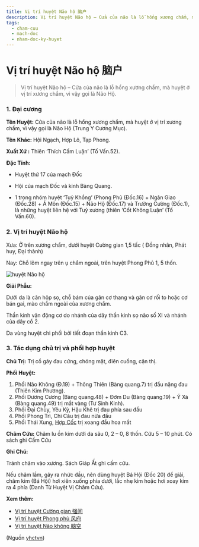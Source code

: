 ```yaml
---
title: Vị trí huyệt Não hộ 脑户
description: Vị trí huyệt Não hộ – Cửa của não là lỗ hổng xương chẩm, mà huyệt ở vị trí xương chẩm, vì vậy gọi là Não Hộ.
tags:
  - cham-cuu
  - mach-doc
  - nham-doc-ky-huyet
---
```


# Vị trí huyệt Não hộ 脑户 

> Vị trí huyệt Não hộ – Cửa của não là lỗ hổng xương chẩm, mà huyệt ở vị trí xương chẩm, vì vậy gọi là Não Hộ.

### 1. Đại cương

**Tên Huyệt:** Cửa của não là lỗ hổng xương chẩm, mà huyệt ở vị trí xương chẩm, vì vậy gọi là Não Hộ (Trung Y Cương Mục).

**Tên** **Khác:** Hội Ngạch, Hợp Lô, Tạp Phong.

**Xuất Xứ :** Thiên ‘Thích Cấm Luận’ (Tố Vấn.52).

**Đặc Tính:**

+ Huyệt thứ 17 của mạch Đốc

+ Hội của mạch Đốc và kinh Bàng Quang.

+ 1 trong nhóm huyệt ‘Tuỷ Khổng’ (Phong Phủ (Đốc.16) + Ngân Giao (Đốc.28) + Á Môn (Đốc.15) + Não Hộ (Đốc.17) và Trường Cường (Đốc.1), là những huyệt liên hệ với Tuỷ xương (thiên ‘Cốt Không Luận’ (Tố Vấn.60).

### 2. Vị trí huyệt Não hộ

Xưa: Ở trên xương chẩm, dưới huyệt Cường gian 1,5 tấc ( Đồng nhân, Phát huy, Đại thành)

Nay: Chỗ lõm ngay trên ụ chẩm ngoài, trên huyệt Phong Phủ 1, 5 thốn.

![huyệt Não hộ](/imgs/yhctvn/huyet-nao-ho-300x187.jpg)

**Giải Phẫu:**

Dưới da là cân hộp sọ, chỗ bám của gân cơ thang và gân cơ rối to hoặc cơ bán gai, mào chẩm ngoài của xương chẩm.

Thần kinh vận động cơ do nhánh của dây thần kinh sọ não số XI và nhánh của dây cổ 2.

Da vùng huyệt chi phối bởi tiết đoạn thần kinh C3.

### 3. Tác dụng chủ trị và phối hợp huyệt

**Chủ Trị:** Trị cổ gáy đau cứng, chóng mặt, điên cuồng, cận thị.

**Phối Huyệt:**

1. Phối Não Không (Đ.19) + Thông Thiên (Bàng quang.7) trị đầu nặng đau (Thiên Kim Phương).
2. Phối Dương Cương (Bàng quang.48) + Đởm Du (Bàng quang.19) + Ý Xá (Bàng quang.49) trị mắt vàng (Tư Sinh Kinh).
3. Phối Đại Chùy, Yêu Kỳ, Hậu Khê trị đau phía sau đầu
4. Phối Phong Trì, Chi Câu trị đau nửa đầu
5. Phối Thái Xung, [Hợp Cốc](/yhctvn/huyet-hop-coc-%e5%90%88-%e8%b0%b7) trị xoang đầu hoa mắt

**Châm Cứu:** Châm lu ồn kim dưới da sâu 0, 2 – 0, 8 thốn. Cứu 5 – 10 phút. Có sách ghi Cấm Cứu

**Ghi Chú:**

Tránh châm vào xương. Sách Giáp Ất ghi cấm cứu.

Nếu châm lầm, gây ra nhức đầu, nên dùng huyệt Bá Hội (Đốc 20) để giải, châm kim (Bá Hội) hơi xiên xuống phía dưới, lắc nhẹ kim hoặc hơi xoay kim ra 4 phía (Danh Từ Huyệt Vị Châm Cứu).

**Xem thêm:**

* [Vị trí huyệt Cường gian 强间](/yhctvn/vi-tri-huyet-cuong-gian-%e5%bc%ba%e9%97%b4)
* [Vị trí huyệt Phong phủ 风府](/yhctvn/vi-tri-huyet-phong-phu-%e9%a3%8e%e5%ba%9c)
* [Vị trí huyệt Não không 脑空](/yhctvn/vi-tri-huyet-nao-khong-%e8%84%91%e7%a9%ba)

(Nguồn <a href="https://yhctvn.com/vi-tri-huyet-nao-ho-脑户/" target="_blank">yhctvn</a>)
